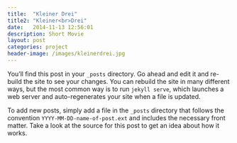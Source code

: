 ```yaml
---
title:  "Kleiner Drei"
title2: "Kleiner<br>Drei"
date:   2014-11-13 12:56:01
description: Short Movie
layout: post
categories: project
header-image: /images/kleinerdrei.jpg
---
```

You’ll find this post in your `_posts` directory. Go ahead and edit it and re-build the site to see your changes. You can rebuild the site in many different ways, but the most common way is to run `jekyll serve`, which launches a web server and auto-regenerates your site when a file is updated.

To add new posts, simply add a file in the `_posts` directory that follows the convention `YYYY-MM-DD-name-of-post.ext` and includes the necessary front matter. Take a look at the source for this post to get an idea about how it works.
